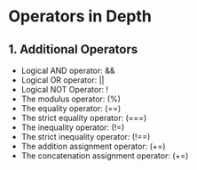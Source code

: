 # Operators in Depth

## 1. Additional Operators
- Logical AND operator: &&
- Logical OR operator: ||
- Logical NOT Operator: !
- The modulus operator: (%)
- The equality operator: (==)
- The strict equality operator: (===)
- The inequality operator: (!=)
- The strict inequality operator: (!==)
- The addition assignment operator: (+=)
- The concatenation assignment operator: (+=)